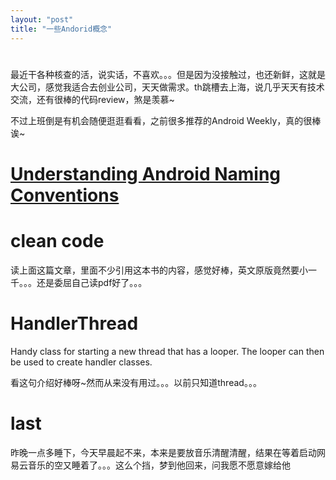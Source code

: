 ```yaml
---
layout: "post"
title: "一些Andorid概念"
---
```

#
最近干各种核查的活，说实话，不喜欢。。。但是因为没接触过，也还新鲜，这就是大公司，感觉我适合去创业公司，天天做需求。th跳槽去上海，说几乎天天有技术交流，还有很棒的代码review，煞是羡慕~

不过上班倒是有机会随便逛逛看看，之前很多推荐的Android Weekly，真的很棒诶~

# [Understanding Android Naming Conventions](https://tir38.com/archives/1423)

# clean code
读上面这篇文章，里面不少引用这本书的内容，感觉好棒，英文原版竟然要小一千。。。还是委屈自己读pdf好了。。。

# HandlerThread
Handy class for starting a new thread that has a looper. The looper can then be used to create handler classes.

看这句介绍好棒呀~然而从来没有用过。。。以前只知道thread。。。

# last

昨晚一点多睡下，今天早晨起不来，本来是要放音乐清醒清醒，结果在等着启动网易云音乐的空又睡着了。。。这么个挡，梦到他回来，问我愿不愿意嫁给他
